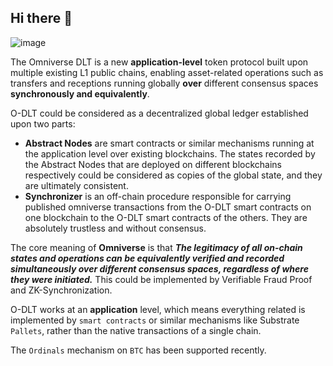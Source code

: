 ## Hi there 👋

<!--

**Here are some ideas to get you started:**

🙋‍♀️ A short introduction - what is your organization all about?
🌈 Contribution guidelines - how can the community get involved?
👩‍💻 Useful resources - where can the community find your docs? Is there anything else the community should know?
🍿 Fun facts - what does your team eat for breakfast?
🧙 Remember, you can do mighty things with the power of [Markdown](https://docs.github.com/github/writing-on-github/getting-started-with-writing-and-formatting-on-github/basic-writing-and-formatting-syntax)
-->

![image](https://github.com/Omniverse-Web3-Labs/.github/assets/83746881/0d6d2f78-8fd1-49ce-af63-b42f15133fb6)

The Omniverse DLT is a new **application-level** token protocol built upon multiple existing L1 public chains, enabling asset-related operations such as transfers and receptions running globally **over** different consensus spaces **synchronously and equivalently**.  

O-DLT could be considered as a decentralized global ledger established upon two parts:
- **Abstract Nodes** are smart contracts or similar mechanisms running at the application level over existing blockchains. The states recorded by the Abstract Nodes that are deployed on different blockchains respectively could be considered as copies of the global state, and they are ultimately consistent.
- **Synchronizer** is an off-chain procedure responsible for carrying published omniverse transactions from the O-DLT smart contracts on one blockchain to the O-DLT smart contracts of the others. They are absolutely trustless and without consensus.

The core meaning of **Omniverse** is that ***The legitimacy of all on-chain states and operations can be equivalently verified and recorded simultaneously over different consensus spaces, regardless of where they were initiated.*** This could be implemented by Verifiable Fraud Proof and ZK-Synchronization. 

O-DLT works at an **application** level, which means everything related is implemented by `smart contracts` or similar mechanisms like Substrate `Pallets`, rather than the native transactions of a single chain.     

The `Ordinals` mechanism on `BTC` has been supported recently.
